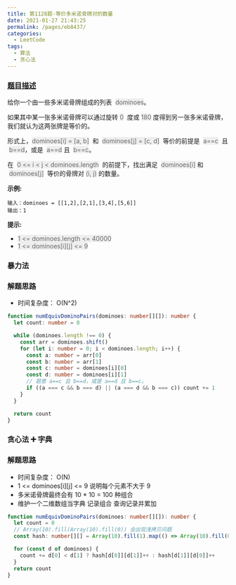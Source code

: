 ```yaml
---
title: 第1128题-等价多米诺骨牌对的数量
date: 2021-01-27 21:43:25
permalink: /pages/eb8437/
categories:
  - LeetCode
tags:
  - 算法
  - 贪心法
---
```


### [题目描述](https://leetcode-cn.com/problems/number-of-equivalent-domino-pairs/solution/)

给你一个由一些多米诺骨牌组成的列表  <font style="background: #eee; color: #666;">dominoes</font>。

如果其中某一张多米诺骨牌可以通过旋转 <font style="background: #eee; color: #666;">0</font>  度或 <font style="background: #eee; color: #666;">180</font> 度得到另一张多米诺骨牌，我们就认为这两张牌是等价的。

形式上，<font style="background: #eee; color: #666;">dominoes[i] = [a, b]</font>  和  <font style="background: #eee; color: #666;">dominoes[j] = [c, d]</font>  等价的前提是  <font style="background: #eee; color: #666;">a==c</font>  且  <font style="background: #eee; color: #666;">b==d</font>，或是  <font style="background: #eee; color: #666;">a==d</font> 且  <font style="background: #eee; color: #666;">b==c</font>。

在  <font style="background: #eee; color: #666;">0 <= i < j < dominoes.length</font>  的前提下，找出满足  <font style="background: #eee; color: #666;">dominoes[i]</font> 和  <font style="background: #eee; color: #666;">dominoes[j]</font>  等价的骨牌对 <font style="background: #eee; color: #666;">(i, j)</font> 的数量。

<!-- more -->

**示例:**

```
输入：dominoes = [[1,2],[2,1],[3,4],[5,6]]
输出：1
```

**提示:**

- <font style="background: #eee; color: #666;">1 <= dominoes.length <= 40000</font>
- <font style="background: #eee; color: #666;">1 <= dominoes[i][j] <= 9</font>

### 暴力法

### 解题思路

- 时间复杂度： O(N^2)



```TypeScript
function numEquivDominoPairs(dominoes: number[][]): number {
  let count: number = 0

  while (dominoes.length !== 0) {
    const arr = dominoes.shift()
    for (let i: number = 0; i < dominoes.length; i++) {
      const a: number = arr[0]
      const b: number = arr[1]
      const c: number = dominoes[i][0]
      const d: number = dominoes[i][1]
      // 题意 a==c 且 b==d，或是 a==d 且 b==c。
      if ((a === c && b === d) || (a === d && b === c)) count += 1
    }
  }

  return count
}
```

### 贪心法 ➕ 字典

### 解题思路

- 时间复杂度： O(N)
- 1 <= dominoes[i][j] <= 9 说明每个元素不大于 9
- 多米诺骨牌最终会有 10 \* 10 = 100 种组合
- 维护一个二维数组当字典 记录组合 查询记录并累加



```TypeScript
function numEquivDominoPairs(dominoes: number[][]): number {
  let count = 0
  // Array(10).fill(Array(10).fill(0)) 会出现浅拷贝问题
  const hash: number[][] = Array(10).fill(1).map(() => Array(10).fill(0))

  for (const d of dominoes) {
    count += d[0] < d[1] ? hash[d[0]][d[1]]++ : hash[d[1]][d[0]]++
  }
  return count
}

```
